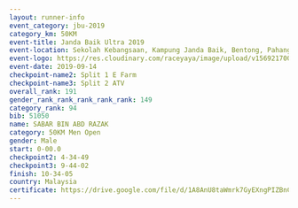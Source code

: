 ```yaml
---
layout: runner-info 
event_category: jbu-2019 
category_km: 50KM 
event-title: Janda Baik Ultra 2019 
event-location: Sekolah Kebangsaan, Kampung Janda Baik, Bentong, Pahang, Malaysia 
event-logo: https://res.cloudinary.com/raceyaya/image/upload/v1569217009/logo/janda-baik_vch1pc.jpg 
event-date: 2019-09-14 
checkpoint-name2: Split 1 E Farm 
checkpoint-name3: Split 2 ATV 
overall_rank: 191
gender_rank_rank_rank_rank_rank: 149
category_rank: 94
bib: 51050
name: SABAR BIN ABD RAZAK
category: 50KM Men Open
gender: Male
start: 0-00.0
checkpoint2: 4-34-49
checkpoint3: 9-44-02
finish: 10-34-05
country: Malaysia
certificate: https://drive.google.com/file/d/1A8AnU8taWmrk7GyEXngPIZBnCGug3_np/view?usp=sharing
---
```

